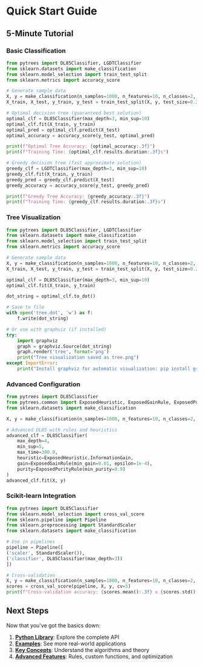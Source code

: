 # Quick Start Guide

## 5-Minute Tutorial

### Basic Classification

```python
from pytrees import DL85Classifier, LGDTClassifier
from sklearn.datasets import make_classification
from sklearn.model_selection import train_test_split
from sklearn.metrics import accuracy_score

# Generate sample data
X, y = make_classification(n_samples=1000, n_features=10, n_classes=2, random_state=42)
X_train, X_test, y_train, y_test = train_test_split(X, y, test_size=0.2, random_state=42)

# Optimal decision tree (guaranteed best solution)
optimal_clf = DL85Classifier(max_depth=3, min_sup=10)
optimal_clf.fit(X_train, y_train)
optimal_pred = optimal_clf.predict(X_test)
optimal_accuracy = accuracy_score(y_test, optimal_pred)

print(f"Optimal Tree Accuracy: {optimal_accuracy:.3f}")
print(f"Training Time: {optimal_clf.results.duration:.3f}s")

# Greedy decision tree (fast approximate solution)
greedy_clf = LGDTClassifier(max_depth=3, min_sup=10)
greedy_clf.fit(X_train, y_train)
greedy_pred = greedy_clf.predict(X_test)
greedy_accuracy = accuracy_score(y_test, greedy_pred)

print(f"Greedy Tree Accuracy: {greedy_accuracy:.3f}")
print(f"Training Time: {greedy_clf.results.duration:.3f}s")
```

### Tree Visualization

```python
from pytrees import DL85Classifier, LGDTClassifier
from sklearn.datasets import make_classification
from sklearn.model_selection import train_test_split
from sklearn.metrics import accuracy_score

# Generate sample data
X, y = make_classification(n_samples=1000, n_features=10, n_classes=2, random_state=42)
X_train, X_test, y_train, y_test = train_test_split(X, y, test_size=0.2, random_state=42)

optimal_clf = DL85Classifier(max_depth=3, min_sup=10)
optimal_clf.fit(X_train, y_train)

dot_string = optimal_clf.to_dot()

# Save to file
with open('tree.dot', 'w') as f:
    f.write(dot_string)

# Or use with graphviz (if installed)
try:
    import graphviz
    graph = graphviz.Source(dot_string)
    graph.render('tree', format='png')
    print("Tree visualization saved as tree.png")
except ImportError:
    print("Install graphviz for automatic visualization: pip install graphviz")
```


### Advanced Configuration
```python
from pytrees import DL85Classifier
from pytrees.common import ExposedHeuristic, ExposedGainRule, ExposedPurityRule
from sklearn.datasets import make_classification

X, y = make_classification(n_samples=1000, n_features=10, n_classes=2, random_state=42)

# Advanced DL85 with rules and heuristics
advanced_clf = DL85Classifier(
    max_depth=4,
    min_sup=5,
    max_time=300.0,
    heuristic=ExposedHeuristic.InformationGain,
    gain=ExposedGainRule(min_gain=0.01, epsilon=1e-4),
    purity=ExposedPurityRule(min_purity=0.9)
)
advanced_clf.fit(X, y)
```

### Scikit-learn Integration
```python
from pytrees import DL85Classifier
from sklearn.model_selection import cross_val_score
from sklearn.pipeline import Pipeline
from sklearn.preprocessing import StandardScaler
from sklearn.datasets import make_classification

# Use in pipelines
pipeline = Pipeline([
('scaler', StandardScaler()),
('classifier', DL85Classifier(max_depth=3))
])

# Cross-validation
X, y = make_classification(n_samples=1000, n_features=10, n_classes=2, random_state=42)
scores = cross_val_score(pipeline, X, y, cv=5)
print(f"Cross-validation accuracy: {scores.mean():.3f} ± {scores.std():.3f}")
```


## Next Steps

Now that you've got the basics down:

1. **[Python Library](./python/README.md)**: Explore the complete API
2. **[Examples](./examples/classification.md)**: See more real-world applications
3. **[Key Concepts](./concepts.md)**: Understand the algorithms and theory
4. **[Advanced Features](./python/advanced.md)**: Rules, custom functions, and optimization
